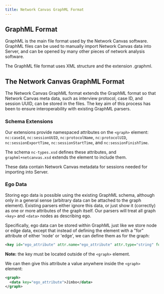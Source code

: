 ```yaml
---
title: Network Canvas GraphML Format
---
```


## GraphML Format

GraphML is the main file format used by the Network Canvas software. GraphML files can be used to manually import Network Canvas data into Server, and can be opened by many other pieces of network analysis software. 

The GraphML file format uses XML structure and the extension .graphml. 

## The Network Canvas GraphML Format

The Network Canvas GraphML format extends the GraphML format so that Network Canvas meta data, such as interview protocol, case ID, and session UUID, can be stored in the files. The key aim of this process has been to ensure interoperability with existing GraphML parsers.

### Schema Extensions

Our extensions provide namespaced attributes on the `<graph>` element: `nc:caseId`, `nc:sessionUUID`, `nc:protocolName`, `nc:protocolUID`, `nc:sessionExportTime`, `nc:sessionStartTime`,  and `nc:sessionFinishTime`.

The schema `nc-types.xsd` defines these attributes, and `graphml+netcanvas.xsd` extends the element to include them.

These data contain Network Canvas metadata for sessions needed for importing into Server.

### Ego Data

Storing ego data is possible using the existing GraphML schema, although only in a general sense (arbitrary data can be attached to the graph element). Existing parsers either ignore this data, or just show it (correctly) as one or more attributes of the graph itself. Our parsers will treat all graph `<key>` and `<data>` nodes as describing ego.

Specifically, ego data can be stored within GraphML just like we store node or edge data, except that instead of defining the element with a "for" attribute of either 'node' or 'edge', we can define them as for the graph:

``` XML
<key id="ego_attribute" attr.name="ego_attribute" attr.type="string" for="graph" />
```

**Note:** the key must be located outside of the `<graph>` element.

We can then give this attribute a value anywhere inside the `<graph>` element:

``` XML
<graph>
  <data key="ego_attribute">Jimbo</data>
</graph>
```
